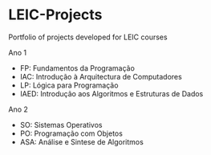 # LEIC-Projects
Portfolio of projects developed for LEIC courses

Ano 1
  * FP: Fundamentos da Programação
  * IAC: Introdução à Arquitectura de Computadores
  * LP: Lógica para Programação
  * IAED: Introdução aos Algoritmos e Estruturas de Dados

Ano 2
  * SO: Sistemas Operativos
  * PO: Programação com Objetos
  * ASA: Análise e Sintese de Algoritmos
